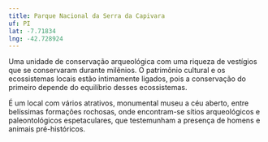 ```yaml
---
title: Parque Nacional da Serra da Capivara
uf: PI
lat: -7.71834
lng: -42.728924
---
```


Uma unidade de conservação arqueológica com uma riqueza de vestígios que se conservaram durante milênios. O patrimônio cultural e os ecossistemas locais estão intimamente ligados, pois a conservação do primeiro depende do equilíbrio desses ecossistemas.

É um local com vários atrativos, monumental museu a céu aberto, entre belíssimas formações rochosas, onde encontram-se sítios arqueológicos e paleontológicos espetaculares, que testemunham a presença de homens e animais pré-históricos.
